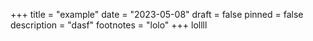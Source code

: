 +++
title = "example"
date = "2023-05-08"
draft = false
pinned = false
description = "dasf"
footnotes = "lolo"
+++
lollll